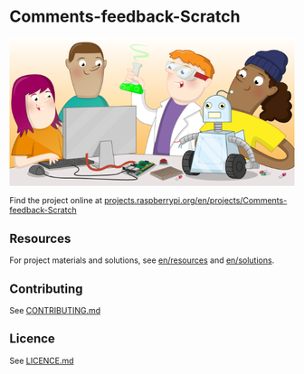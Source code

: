 # Comments-feedback-Scratch

![Comments-feedback-Scratch](banner.png)

Find the project online at [projects.raspberrypi.org/en/projects/Comments-feedback-Scratch](https://projects.raspberrypi.org/en/projects/Comments-feedback-Scratch)

## Resources
For project materials and solutions, see [en/resources](https://github.com/raspberrypilearning/Comments-feedback-Scratch/tree/master/en/resources) and [en/solutions](https://github.com/raspberrypilearning/Comments-feedback-Scratch/tree/master/en/solutions).

## Contributing
See [CONTRIBUTING.md](CONTRIBUTING.md)

## Licence
 See [LICENCE.md](LICENCE.md)